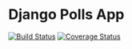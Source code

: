 # Django Polls App

[![Build Status](https://app.travis-ci.com/jwb10028/swe1_app.svg?token=Ep1o2BsyWpQHiHp18c7r&branch=main)](https://app.travis-ci.com/jwb10028/swe1_app)
[![Coverage Status](https://coveralls.io/repos/github/jwb10028/swe1_app/badge.svg?branch=main)](https://coveralls.io/github/jwb10028/swe1_app?branch=main)

